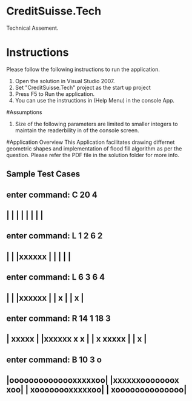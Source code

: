# CreditSuisse.Tech
Technical Assement.

# Instructions
Please follow the following instructions to run the application.

1) Open the solution in Visual Studio 2007.
2) Set "CreditSuisse.Tech" project as the start up project
3) Press F5 to Run the application.
4) You can use the instructions in (Help Menu) in the console App.

#Assumptions
1) Size of the  following parameters are limited to smaller integers to maintain the readerbility in of the console screen.

#Application Overview
This Application facilitates  drawing differnet geometric shapes and implementation of flood fill algorithm  as per the question.
Please refer the PDF file in the solution folder for more info.


## Sample Test Cases

enter command: C 20 4
----------------------
|                    |
|                    |
|                    |
|                    |
----------------------

enter command: L 1 2 6 2
----------------------
|                    |
|xxxxxx              |
|                    |
|                    |
----------------------

enter command: L 6 3 6 4
----------------------
|                    |
|xxxxxx              |
|     x              |
|     x              |
----------------------

enter command: R 14 1 18 3
----------------------
|             xxxxx  |
|xxxxxx       x   x  |
|     x       xxxxx  |
|     x              |
----------------------

enter command: B 10 3 o
----------------------
|oooooooooooooxxxxxoo|
|xxxxxxooooooox   xoo|
|     xoooooooxxxxxoo|
|     xoooooooooooooo|
----------------------

